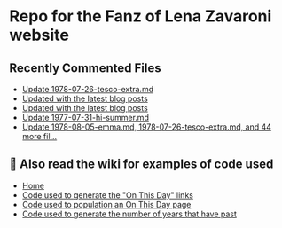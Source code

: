 # Repo for the Fanz of Lena Zavaroni website

## Recently Commented Files
<!-- BLOG-POST-LIST:START -->
- [Update 1978-07-26-tesco-extra.md](https://github.com/FanzOfLenaZavaroni/fanzoflenazavaroni.github.io/commit/dc593de61a86f2333193ffb9f24b45ba7a227631)
- [Updated with the latest blog posts](https://github.com/FanzOfLenaZavaroni/fanzoflenazavaroni.github.io/commit/8e640d0dd572fb990b7ae22d76b20317bf0003b7)
- [Updated with the latest blog posts](https://github.com/FanzOfLenaZavaroni/fanzoflenazavaroni.github.io/commit/2df08b5437406b2442a2c7ba0eadc9cf079acdf1)
- [Update 1977-07-31-hi-summer.md](https://github.com/FanzOfLenaZavaroni/fanzoflenazavaroni.github.io/commit/72baf4f8c19cbb54ae48ebd12c0f3011d094d6ae)
- [Update 1978-08-05-emma.md, 1978-07-26-tesco-extra.md, and 44 more fil…](https://github.com/FanzOfLenaZavaroni/fanzoflenazavaroni.github.io/commit/c44b070493f299eec69016e85ec0b9a74ece63ba)
<!-- BLOG-POST-LIST:END -->

## :notebook: Also read the wiki for examples of code used
* [Home](https://github.com/FanzOfLenaZavaroni/fanzoflenazavaroni.github.io/wiki)
* [Code used to generate the "On This Day" links](https://github.com/FanzOfLenaZavaroni/fanzoflenazavaroni.github.io/wiki/On-This-Day-Code)
* [Code used to population an On This Day page](https://github.com/FanzOfLenaZavaroni/fanzoflenazavaroni.github.io/wiki/Code-used-to-population-an-On-This-Day-page)
* [Code used to generate the number of years that have past](https://github.com/FanzOfLenaZavaroni/fanzoflenazavaroni.github.io/wiki/Number-of-years-gone-by-code)
